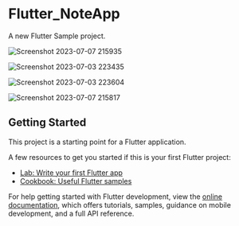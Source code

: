 # Flutter_NoteApp

A new Flutter Sample project.

![Screenshot 2023-07-07 215935](https://github.com/Kailasmp/Flutter_NoteApp_Hive/assets/95521611/b47ee13c-714c-44ca-bc54-14e1a1fd3f58)

![Screenshot 2023-07-03 223435](https://github.com/Kailasmp/Flutter_NoteApp_Hive/assets/95521611/68088dd2-24cb-489c-b676-41bcc20d4153)

![Screenshot 2023-07-03 223604](https://github.com/Kailasmp/Flutter_NoteApp_Hive/assets/95521611/445b1b11-b469-4145-8a22-22b4ec8ebfe9)

![Screenshot 2023-07-07 215817](https://github.com/Kailasmp/Flutter_NoteApp_Hive/assets/95521611/492d23cb-d379-4f75-8036-777eb90d3859)


## Getting Started

This project is a starting point for a Flutter application.

A few resources to get you started if this is your first Flutter project:

- [Lab: Write your first Flutter app](https://docs.flutter.dev/get-started/codelab)
- [Cookbook: Useful Flutter samples](https://docs.flutter.dev/cookbook)

For help getting started with Flutter development, view the
[online documentation](https://docs.flutter.dev/), which offers tutorials,
samples, guidance on mobile development, and a full API reference.
